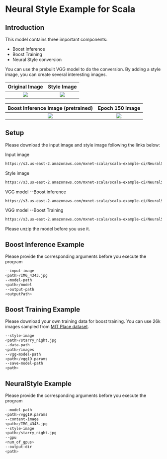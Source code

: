 <!---
  Licensed to the Apache Software Foundation (ASF) under one
  or more contributor license agreements.  See the NOTICE file
  distributed with this work for additional information
  regarding copyright ownership.  The ASF licenses this file
  to you under the Apache License, Version 2.0 (the
  "License"); you may not use this file except in compliance
  with the License.  You may obtain a copy of the License at

    http://www.apache.org/licenses/LICENSE-2.0

  Unless required by applicable law or agreed to in writing,
  software distributed under the License is distributed on an
  "AS IS" BASIS, WITHOUT WARRANTIES OR CONDITIONS OF ANY
  KIND, either express or implied.  See the License for the
  specific language governing permissions and limitations
  under the License.
-->

# Neural Style Example for Scala

## Introduction
This model contains three important components:
- Boost Inference
- Boost Training
- Neural Style conversion

You can use the prebuilt VGG model to do the conversion.
By adding a style image, you can create several interesting images.

Original Image            |  Style Image
:-------------------------:|:-------------------------:
![](https://s3.us-east-2.amazonaws.com/mxnet-scala/scala-example-ci/NeuralStyle/IMG_4343.jpg)  |  ![](https://s3.us-east-2.amazonaws.com/mxnet-scala/scala-example-ci/NeuralStyle/starry_night.jpg)

Boost Inference Image (pretrained)           |  Epoch 150 Image
:-------------------------:|:-------------------------:
![](https://s3.us-east-2.amazonaws.com/mxnet-scala/scala-example-ci/NeuralStyle/out_3.jpg)  |  ![](https://s3.us-east-2.amazonaws.com/mxnet-scala/scala-example-ci/NeuralStyle/tmp_150.jpg)

## Setup
Please download the input image and style image following the links below:

Input image
```bash
https://s3.us-east-2.amazonaws.com/mxnet-scala/scala-example-ci/NeuralStyle/IMG_4343.jpg
```
Style image
```bash
https://s3.us-east-2.amazonaws.com/mxnet-scala/scala-example-ci/NeuralStyle/starry_night.jpg
```

VGG model --Boost inference
```bash
https://s3.us-east-2.amazonaws.com/mxnet-scala/scala-example-ci/NeuralStyle/model.zip
```

VGG model --Boost Training
```bash
https://s3.us-east-2.amazonaws.com/mxnet-scala/scala-example-ci/NeuralStyle/vgg19.params
```

Please unzip the model before you use it.

## Boost Inference Example

Please provide the corresponding arguments before you execute the program
```bash
--input-image
<path>/IMG_4343.jpg
--model-path
<path>/model
--output-path
<outputPath>
```

## Boost Training Example
Please download your own training data for boost training.
You can use 26k images sampled from [MIT Place dataset](http://places.csail.mit.edu/).
```bash
--style-image
<path>/starry_night.jpg
--data-path
<path>/images
--vgg-model-path
<path>/vgg19.params
--save-model-path
<path>
```

## NeuralStyle Example
Please provide the corresponding arguments before you execute the program
```bash
--model-path
<path>/vgg19.params
--content-image
<path>/IMG_4343.jpg
--style-image
<path>/starry_night.jpg
--gpu
<num_of_gpus>
--output-dir
<path>
```